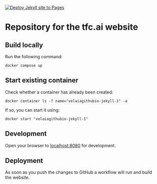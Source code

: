 [![Deploy Jekyll site to Pages](https://github.com/velaia/velaia.github.io/actions/workflows/jekyll.yml/badge.svg)](https://github.com/velaia/velaia.github.io/actions/workflows/jekyll.yml)

# Repository for the tfc.ai website

## Build locally
Run the following command:

    docker compose up

## Start existing container

Check whether a container has already been created:

    docker container ls -f name="velaiagithubio-jekyll-1" -a

If so, you can start it using:

    docker start "velaiagithubio-jekyll-1"

## Development

Open your browser to [localhost:8080](http://localhost:8080) for development.

## Deployment

As soon as you push the changes to GitHub a workflow will run and build the website.